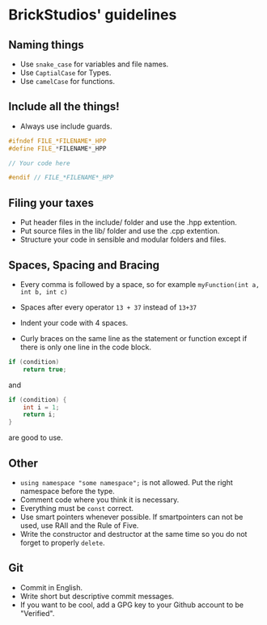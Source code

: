 # BrickStudios' guidelines
## Naming things
- Use `snake_case` for variables and file names.
- Use `CaptialCase` for Types.
- Use `camelCase` for functions.

## Include all the things!
- Always use include guards.

```c++
#ifndef FILE_*FILENAME*_HPP
#define FILE_*FILENAME*_HPP

// Your code here

#endif // FILE_*FILENAME*_HPP
```

## Filing your taxes
- Put header files in the include/ folder and use the .hpp extention.
- Put source files in the lib/ folder and use the .cpp extention.
- Structure your code in sensible and modular folders and files.

## Spaces, Spacing and Bracing
- Every comma is followed by a space, so for example
`myFunction(int a, int b, int c)`

- Spaces after every operator
`13 + 37` instead of `13+37`

- Indent your code with 4 spaces.

- Curly braces on the same line as the statement or function except if there is only one line in the code block.

```c++
if (condition)
    return true;
```

and

```c++
if (condition) {
    int i = 1;
    return i;
}
```
are good to use.

## Other
- ```using namespace "some namespace";``` is not allowed. Put the right namespace before the type.
- Comment code where you think it is necessary.
- Everything must be `const` correct.
- Use smart pointers whenever possible. If smartpointers can not be used, use RAII and the Rule of Five.
- Write the constructor and destructor at the same time so you do not forget to properly `delete`.

## Git
- Commit in English.
- Write short but descriptive commit messages.
- If you want to be cool, add a GPG key to your Github account to be "Verified".

